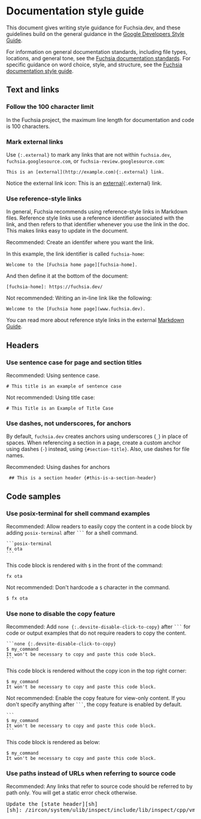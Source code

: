 # Documentation style guide

This document gives writing style guidance for Fuchsia.dev, and these
guidelines build on the general guidance in the [Google Developers Style
Guide][google-dev-doc-style-guide].

For information on general documentation standards, including file types,
locations, and general tone, see the [Fuchsia documentation
standards][doc-standard]. For specific guidance on word choice, style, and
structure, see the [Fuchsia documentation style guide][style-guide].

## Text and links

### Follow the 100 character limit

In the Fuchsia project, the maximum line length for documentation and code is
100 characters.

### Mark external links

Use `{:.external}` to mark any links that are not within `fuchsia.dev`,
`fuchsia.googlesource.com`, or `fuchsia-review.googlesource.com`:

```none
This is an [external](http://example.com){:.external} link.
```

Notice the external link icon: This is an
[external][external-link-example]{:.external} link.

### Use reference-style links

In general, Fuchsia recommends using reference-style links in Markdown files.
Reference style links use a reference identifier associated with the link, and
then refers to that identifier whenever you use the link in the doc. This makes
links easy to update in the document.


<span class="compare-better">Recommended</span>: Create an identifer where you
want the link.

In this example, the link identifier is called `fuchsia-home`:

```none
Welcome to the [Fuchsia home page][fuchsia-home].
```

And then define it at the bottom of the document:

<pre><code>[fuchsia-home]: https://fuchsia.dev/</code></pre>

<span class="compare-worse">Not recommended</span>: Writing an in-line link
like the following:

```none
Welcome to the [Fuchsia home page](www.fuchsia.dev).
```

You can read more about reference style links in the external
[Markdown Guide][markdown-reference-links].

## Headers

### Use sentence case for page and section titles

<span class="compare-better">Recommended</span>: Using sentence case.

```none
# This title is an example of sentence case
```

<span class="compare-worse">Not recommended</span>: Using title case:

```none
# This Title is an Example of Title Case
```

### Use dashes, not underscores, for anchors

By default, `fuchsia.dev` creates anchors using underscores (`_`) in place of
spaces. When referencing a section in a page, create a custom anchor using
dashes (`-`) instead, using `{#section-title}`. Also, use dashes for file names.

<span class="compare-better">Recommended</span>: Using dashes for anchors

```none
 ## This is a section header {#this-is-a-section-header}
```

## Code samples

### Use posix-terminal for shell command examples

<span class="compare-better">Recommended</span>: Allow readers to easily copy
the content in a code block by adding `posix-terminal` after <code>```</code>
for a shell command.

<pre>
<code>```posix-terminal
fx ota
```</code>
</pre>

This code block is rendered with `$` in the front of the command:

```posix-terminal
fx ota
```

<span class="compare-worse">Not recommended</span>: Don't hardcode a `$`
character in the command.

```sh
$ fx ota
```

### Use none to disable the copy feature

<span class="compare-better">Recommended</span>: Add `none
{:.devsite-disable-click-to-copy}` after <code>```</code> for code or output
examples that do not require readers to copy the content.

<pre>
<code>```none {:.devsite-disable-click-to-copy}
$ my_command
It won't be necessary to copy and paste this code block.
```</code>
</pre>

This code block is rendered without the copy icon in the top right corner:

```none {:.devsite-disable-click-to-copy}
$ my_command
It won't be necessary to copy and paste this code block.
```

<span class="compare-worse">Not recommended</span>: Enable the copy feature for
view-only content. If you don't specify anything after <code>```</code>, the
copy feature is enabled by default.

<pre>
<code>```
$ my_command
It won't be necessary to copy and paste this code block.
```</code>
</pre>

This code block is rendered as below:

```
$ my_command
It won't be necessary to copy and paste this code block.
```

### Use paths instead of URLs when referring to source code

<span class="compare-better">Recommended</span>: Any links that refer to source
code should be referred to by path only. You will get a static error check
otherwise.

<pre>
Update the [state header][sh]
[sh]: /zircon/system/ulib/inspect/include/lib/inspect/cpp/vmo/state.h
</pre>


<!-- Reference links -->

[doc-standard]: /docs/contribute/docs/documentation-standards.md
[style-guide]: /docs/contribute/docs/documentation-style-guide.md
[google-dev-doc-style-guide]: https://developers.google.com/style
[markdown-reference-links]: /docs/contribute/docs/markdown.md
[external-link-example]: http://example.com